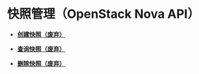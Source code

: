 # 快照管理（OpenStack Nova API）<a name="ecs_03_1700"></a>

-   **[创建快照（废弃）](创建快照（废弃）.md)**  

-   **[查询快照（废弃）](查询快照（废弃）.md)**  

-   **[删除快照（废弃）](删除快照（废弃）.md)**  

